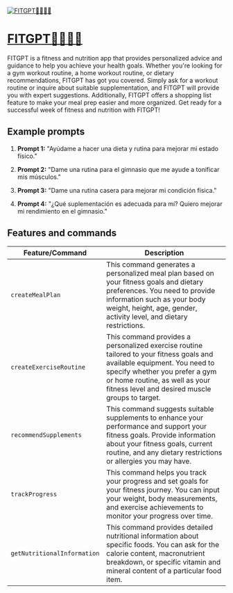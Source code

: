 [![FITGPT🏋🏻‍♂️🍎](https://files.oaiusercontent.com/file-rmZNpoeyrjVfFfRBqS3Vo8q4?se=2123-10-16T23%3A54%3A33Z&sp=r&sv=2021-08-06&sr=b&rscc=max-age%3D31536000%2C%20immutable&rscd=attachment%3B%20filename%3Dbossowsang_a_musculine_cute_robot_holding_a_barbell_t_shirt_des_d9ec0d6a-a5b1-4f28-ba50-1dfffe5e9aa0.png&sig=SLybA2oWEzFhud8lk7VBUFGOi9mH/5Gr78ognSwd6zw%3D)](https://chat.openai.com/g/g-wOTpbyd21-fitgpt)

# [FITGPT🏋🏻‍♂️🍎](https://chat.openai.com/g/g-wOTpbyd21-fitgpt)

FITGPT is a fitness and nutrition app that provides personalized advice and guidance to help you achieve your health goals. Whether you're looking for a gym workout routine, a home workout routine, or dietary recommendations, FITGPT has got you covered. Simply ask for a workout routine or inquire about suitable supplementation, and FITGPT will provide you with expert suggestions. Additionally, FITGPT offers a shopping list feature to make your meal prep easier and more organized. Get ready for a successful week of fitness and nutrition with FITGPT!

## Example prompts

1. **Prompt 1:** "Ayúdame a hacer una dieta y rutina para mejorar mi estado físico."

2. **Prompt 2:** "Dame una rutina para el gimnasio que me ayude a tonificar mis músculos."

3. **Prompt 3:** "Dame una rutina casera para mejorar mi condición física."

4. **Prompt 4:** "¿Qué suplementación es adecuada para mí? Quiero mejorar mi rendimiento en el gimnasio."

## Features and commands

| Feature/Command | Description |
| --- | --- |
| `createMealPlan` | This command generates a personalized meal plan based on your fitness goals and dietary preferences. You need to provide information such as your body weight, height, age, gender, activity level, and dietary restrictions. |
| `createExerciseRoutine` | This command provides a personalized exercise routine tailored to your fitness goals and available equipment. You need to specify whether you prefer a gym or home routine, as well as your fitness level and desired muscle groups to target. |
| `recommendSupplements` | This command suggests suitable supplements to enhance your performance and support your fitness goals. Provide information about your fitness goals, current routine, and any dietary restrictions or allergies you may have. |
| `trackProgress` | This command helps you track your progress and set goals for your fitness journey. You can input your weight, body measurements, and exercise achievements to monitor your progress over time. |
| `getNutritionalInformation` | This command provides detailed nutritional information about specific foods. You can ask for the calorie content, macronutrient breakdown, or specific vitamin and mineral content of a particular food item. |